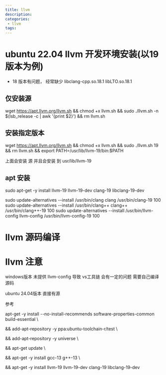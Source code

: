 ```yaml
---
title: llvm
description:
categories:
 - llvm
tags:
---
```



# ubuntu 22.04 llvm 开发环境安装(以19版本为例)

- 18 版本有问题， 经常缺少 libclang-cpp.so.18.1 libLTO.so.18.1

## 仅安装源
wget https://apt.llvm.org/llvm.sh && chmod +x llvm.sh && sudo ./llvm.sh -n $(lsb_release -c | awk '{print $2}') && rm llvm.sh

## 安装指定版本
wget https://apt.llvm.org/llvm.sh && chmod +x llvm.sh && sudo ./llvm.sh 19 && rm llvm.sh && export PATH=/usr/lib/llvm-19/bin:$PATH

上面会安装 源 并且会安装 到
usr/lib/llvm-19

## apt 安装

sudo apt-get -y install llvm-19 llvm-19-dev clang-19 libclang-19-dev

sudo update-alternatives --install /usr/bin/clang clang /usr/bin/clang-19 100
sudo update-alternatives --install /usr/bin/clang++ clang++ /usr/bin/clang++-19 100
sudo update-alternatives --install /usr/bin/llvm-config llvm-config /usr/bin/llvm-config-19 100

# llvm 源码编译

# llvm 注意
windows版本 未提供 llvm-config 导致 vs工具链 会有一定的问题 需要自己编译源码

ubuntu 24.04版本 直接有源

参考

apt-get -y install --no-install-recommends software-properties-common build-essential \

&& add-apt-repository -y ppa:ubuntu-toolchain-r/test \

&& add-apt-repository -y universe \

&& apt-get update \

&& apt-get -y install gcc-13 g++-13 \

&& apt-get -y install llvm-19 llvm-19-dev clang-19 libclang-19-dev
